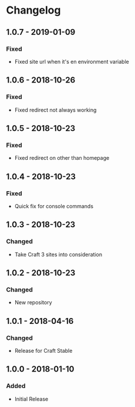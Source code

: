 # Changelog

## 1.0.7 - 2019-01-09

### Fixed
- Fixed site url when it's en environment variable

## 1.0.6 - 2018-10-26

### Fixed
- Fixed redirect not always working

## 1.0.5 - 2018-10-23

### Fixed
- Fixed redirect on other than homepage

## 1.0.4 - 2018-10-23

### Fixed
- Quick fix for console commands

## 1.0.3 - 2018-10-23

### Changed
- Take Craft 3 sites into consideration

## 1.0.2 - 2018-10-23

### Changed
- New repository

## 1.0.1 - 2018-04-16

### Changed
- Release for Craft Stable

## 1.0.0 - 2018-01-10

### Added
- Initial Release